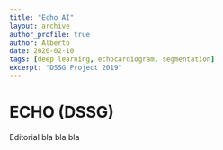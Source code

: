 ```yaml
---
title: "Echo AI"
layout: archive
author_profile: true
author: Alberto
date: 2020-02-10
tags: [deep learning, echocardiogram, segmentation]
excerpt: "DSSG Project 2019"
---
```

# ECHO (DSSG)

Editorial bla bla bla